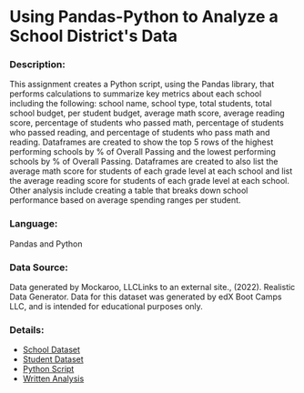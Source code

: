 # Using Pandas-Python to Analyze a School District's Data

### Description:

This assignment creates a Python script, using the Pandas library, that performs calculations to summarize key metrics about each school including the following: school name, school type, total students, total school budget, per student budget, average math score, average reading score, percentage of students who passed math, percentage of students who passed reading, and percentage of students who pass math and reading. Dataframes are created to show the top 5 rows of the highest performing schools by % of Overall Passing and the lowest performing schools by % of Overall Passing. Dataframes are created to also list the average math score for students of each grade level at each school and list the average reading score for students of each grade level at each school. Other analysis include creating a table that breaks down school performance based on average spending ranges per student.

### Language:

Pandas and Python

### Data Source: 

Data generated by Mockaroo, LLCLinks to an external site., (2022). Realistic Data Generator. Data for this dataset was generated by edX Boot Camps LLC, and is intended for educational purposes only.

### Details: 

- [School Dataset](https://github.com/cindyd97/Analyzing_School_Data-Pandas-Python/blob/main/Resources/schools_complete.csv)
- [Student Dataset](https://github.com/cindyd97/Analyzing_School_Data-Pandas-Python/blob/main/Resources/students_complete.csv)
- [Python Script](https://github.com/cindyd97/Analyzing_School_Data-Pandas-Python/blob/main/PyCitySchools/PyCitySchools_starter.ipynb)
- [Written Analysis](https://github.com/cindyd97/Analyzing_School_Data-Pandas-Python/blob/main/Written%20Analysis.docx)
